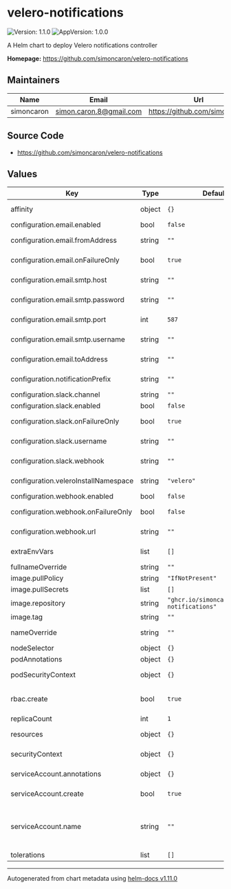 # velero-notifications

![Version: 1.1.0](https://img.shields.io/badge/Version-1.1.0-informational?style=flat-square) ![AppVersion: 1.0.0](https://img.shields.io/badge/AppVersion-1.0.0-informational?style=flat-square)

A Helm chart to deploy Velero notifications controller

**Homepage:** <https://github.com/simoncaron/velero-notifications>

## Maintainers

| Name | Email | Url |
| ---- | ------ | --- |
| simoncaron | <simon.caron.8@gmail.com> | <https://github.com/simoncaron> |

## Source Code

* <https://github.com/simoncaron/velero-notifications>

## Values

| Key | Type | Default | Description |
|-----|------|---------|-------------|
| affinity | object | `{}` | Defines affinity constraint rules. [[ref]](https://kubernetes.io/docs/concepts/scheduling-eviction/assign-pod-node/#affinity-and-anti-affinity) |
| configuration.email.enabled | bool | `false` | Enable email notifications |
| configuration.email.fromAddress | string | `""` | Sender address for email notifications |
| configuration.email.onFailureOnly | bool | `true` | Send notifications on failure or partial failures only |
| configuration.email.smtp.host | string | `""` | SMTP server URL for email notifications |
| configuration.email.smtp.password | string | `""` | SMTP server password for email notifications |
| configuration.email.smtp.port | int | `587` | SMTP server port for email notifications |
| configuration.email.smtp.username | string | `""` | SMTP server username for email notifications |
| configuration.email.toAddress | string | `""` | Receiver address for email notifications |
| configuration.notificationPrefix | string | `""` | Prefix to insert before notification message |
| configuration.slack.channel | string | `""` | Channel for slack notifications |
| configuration.slack.enabled | bool | `false` | Enable Slack notifications |
| configuration.slack.onFailureOnly | bool | `true` | Send notifications on failure or partial failures only |
| configuration.slack.username | string | `""` | Username for slack notifications |
| configuration.slack.webhook | string | `""` | Hook URL for slack notifications |
| configuration.veleroInstallNamespace | string | `"velero"` | Namespace where Velero is deployed |
| configuration.webhook.enabled | bool | `false` | Enable webhook notifications |
| configuration.webhook.onFailureOnly | bool | `false` | Send notifications on failure or partial failures only |
| configuration.webhook.url | string | `""` | Webhook URL for webhook notifications |
| extraEnvVars | list | `[]` | Specify extra environments variables to use |
| fullnameOverride | string | `""` | Set the entire name definition |
| image.pullPolicy | string | `"IfNotPresent"` | image pull policy |
| image.pullSecrets | list | `[]` | Set image pull secrets |
| image.repository | string | `"ghcr.io/simoncaron/velero-notifications"` | image repository |
| image.tag | string | `""` | image tag |
| nameOverride | string | `""` | Set an override for the prefix of the fullname |
| nodeSelector | object | `{}` | Node selection constraint [[ref]](https://kubernetes.io/docs/concepts/scheduling-eviction/assign-pod-node/#nodeselector) |
| podAnnotations | object | `{}` | Set annotations on the pod |
| podSecurityContext | object | `{}` | Configure the Security Context for the Pod |
| rbac.create | bool | `true` | Specifies whether a ClusterRole/ClusterRoleBinding should be created |
| replicaCount | int | `1` | Number of desired pods |
| resources | object | `{}` | Set the resource requests / limits for the main container. |
| securityContext | object | `{}` | Configure the Security Context for the main container |
| serviceAccount.annotations | object | `{}` | Annotations to add to the service account |
| serviceAccount.create | bool | `true` | Specifies whether a service account should be created |
| serviceAccount.name | string | `""` | The name of the service account to use. If not set and create is true, a name is generated using the fullname template |
| tolerations | list | `[]` | Specify taint tolerations [[ref]](https://kubernetes.io/docs/concepts/scheduling-eviction/taint-and-toleration/) |

----------------------------------------------
Autogenerated from chart metadata using [helm-docs v1.11.0](https://github.com/norwoodj/helm-docs/releases/v1.11.0)
